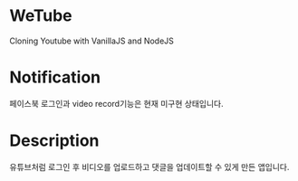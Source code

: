 # WeTube

Cloning Youtube with VanillaJS and NodeJS

# Notification

페이스북 로그인과 video record기능은 현재 미구현 상태입니다.

# Description

유튜브처럼 로그인 후 비디오를 업로드하고 댓글을 업데이트할 수 있게 만든 앱입니다.


